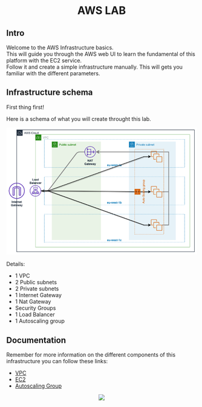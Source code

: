 <h1 style="font-weight: bold;" align="center">AWS LAB</h1>

<h2 style="font-weight: bold;">Intro</h2>

Welcome to the AWS Infrastructure basics.  
This will guide you through the AWS web UI to learn the fundamental of this platform with the EC2 service.  
Follow it and create a simple infrastructure manually. This will gets you familiar with the different parameters.

<h2 style="font-weight: bold;">Infrastructure schema</h2>

First thing first!  

Here is a schema of what you will create throught this lab.  

<div align="center" ><img alt="" src="assets/schema/infra_schema.png" /></div>

Details:
- 1 VPC
- 2 Public subnets
- 2 Private subnets
- 1 Internet Gateway
- 1 Nat Gateway
- Security Groups
- 1 Load Balancer
- 1 Autoscaling group

<h2 style="font-weight: bold;">Documentation</h2>

Remember for more information on the different components of this infrastructure you can follow these links:

- [VPC](https://docs.aws.amazon.com/en_pv/vpc/latest/userguide/what-is-amazon-vpc.html)
- [EC2](https://docs.aws.amazon.com/en_pv/AWSEC2/latest/UserGuide/concepts.html)
- [Autoscaling Group](https://docs.aws.amazon.com/en_pv/autoscaling/plans/userguide/what-is-aws-auto-scaling.html)

<div align="center" ><img src="https://media.giphy.com/media/7YBYTvX00Qi29fAUrV/giphy.gif" /></div>
